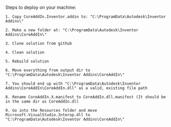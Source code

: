 Steps to deploy on your machine:

	1. Copy CoreAddIn.Inventor.addin to: "C:\ProgramData\Autodesk\Inventor Addins\"

	2. Make a new folder at: "C:\ProgramData\Autodesk\Inventor Addins\CoreAddIn\"

	3. Clone solution from github

	4. Clean solution

	5. Rebuild solution

	6. Move everything from output dir to "C:\ProgramData\Autodesk\Inventor Addins\CoreAddIn\"

	7. You should end up with "C:\ProgramData\Autodesk\Inventor Addins\CoreAddIn\CoreAddIn.dll" as a valid, existing file path

	8. Rename CoreAddIn.X.manifest to CoreAddIn.dll.manifest (It should be in the same dir as CoreAddIn.dll

	9. Go into the Resources folder and move Microsoft.VisualStudio.Interop.dll to "C:\ProgramData\Autodesk\Inventor Addins\CoreAddIn\"